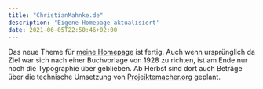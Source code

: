 ```yaml
---
title: "ChristianMahnke.de"
description: 'Eigene Homepage aktualisiert'
date: 2021-06-05T22:50:46+02:00
---
```


Das neue Theme für [meine Homepage](https://christianmahnke.de/) ist fertig. Auch wenn ursprünglich da Ziel war sich nach einer Buchvorlage von 1928 zu richten, ist am Ende nur noch die Typographie über geblieben. Ab Herbst sind dort auch Beträge über die technische Umsetzung von [Projejktemacher.org](https://projektemacher.org/) geplant.
